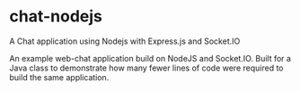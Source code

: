 # chat-nodejs
A Chat application using Nodejs with Express.js and Socket.IO

An example web-chat application build on NodeJS and Socket.IO. Built for a Java class to demonstrate how many fewer lines of code were required to build the same application.
